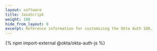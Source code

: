 ```yaml
---
layout: software
title: JavaScript 
weight: 100
hide_from_layout: 0
excerpt: Reference information for customizing the Okta Auth SDK.
---
```


{% npm import-external @okta/okta-auth-js %}